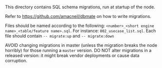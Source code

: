 This directory contains SQL schema migrations, run at startup of the node.

Refer to https://github.com/amacneil/dbmate on how to write migrations.

Files should be named according to the following: `<number>_<short engine name>_<table/feature name>.sql`.
For instance: `002_usecase_list.sql`. Each file should contain `-- migrate:up` and `-- migrate:down`

AVOID changing migrations in master (unless the migration breaks the node horribly) for those running a `master` version.
DO NOT alter migrations in a released version: it might break vendor deployments or cause data corruption.